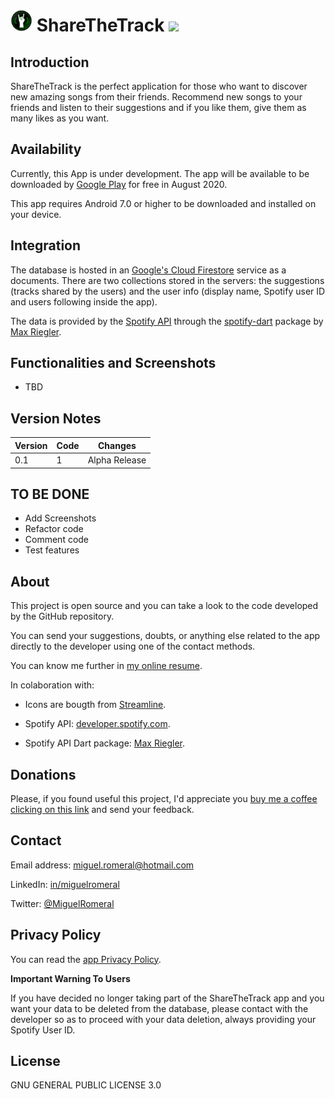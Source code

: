 # <img alt='ShareTheTrack' src='https://raw.githubusercontent.com/miguelromeral/spotify_app/master/android/app/src/main/res/drawable/ic_launcher_round.png' height="35" width="auto" /> ShareTheTrack ![](https://img.shields.io/badge/android-7.0-red)  

<!--<a href='https://play.google.com/store/apps/details?id=es.miguelromeral.password'><img alt='Get it on Google Play' src='https://play.google.com/intl/en_us/badges/images/generic/en_badge_web_generic.png' height="70" width="auto" /></a>-->

## Introduction

ShareTheTrack is the perfect application for those who want to discover new amazing songs from their friends.  Recommend new songs to your friends and listen to their suggestions and if you like them, give them as many likes as you want.

## Availability

Currently, this App is under development. The app will be available to be downloaded by [Google Play](https://play.google.com/store/apps/dev?id=8494694764432462089) for free in August 2020.

<!-- [Google Play](https://play.google.com/store/apps/details?id=es.miguelromeral.spotifyfriends) -->

This app requires Android 7.0 or higher to be downloaded and installed on your device.

##  Integration

The database is hosted in an [Google's Cloud Firestore](https://firebase.google.com/products/firestore/) service as a documents. There are two collections stored in the servers: the suggestions (tracks shared by the users) and the user info (display name, Spotify user ID and users following inside the app).

The data is provided by the [Spotify API](https://developer.spotify.com/documentation/web-api/) through the [spotify-dart](https://pub.dev/packages/spotify#-readme-tab-) package by [Max Riegler](https://github.com/rinukkusu).

## Functionalities and Screenshots

* TBD

<!--
<img src="https://raw.githubusercontent.com/miguelromeral/PasswordGame/master/screenshots/home_light.png" height="400px" width="auto">
<img src="https://raw.githubusercontent.com/miguelromeral/PasswordGame/master/screenshots/home_dark.png" height="400px" width="auto">
-->


## Version Notes

Version|Code|Changes
--- | --- | ---
0.1|1|Alpha Release

## TO BE DONE

* Add Screenshots
* Refactor code
* Comment code
* Test features

## About

This project is open source and you can take a look to the code developed by the GitHub repository.

You can send your suggestions, doubts, or anything else related to the app directly to the developer using one of the contact methods.

You can know me further in [my online resume](https://miguelromeral.github.io/about).

In colaboration with:

* Icons are bougth from [Streamline](https://app.streamlineicons.com/home).

* Spotify API: [developer.spotify.com](https://developer.spotify.com/documentation/web-api/).

* Spotify API Dart package: [Max Riegler](https://pub.dev/packages/spotify).

## Donations

Please, if you found useful this project, I'd appreciate you [buy me a coffee clicking on this link](https://www.paypal.com/cgi-bin/webscr?cmd=_s-xclick&hosted_button_id=M4CR7FHADMVXN&source=url) and send your feedback.

## Contact

Email address: [miguel.romeral@hotmail.com](mailto:miguel.romeral@hotmail.com)

LinkedIn: [in/miguelromeral](https://www.linkedin.com/in/miguelromeral/)

Twitter: [@MiguelRomeral](https://twitter.com/MiguelRomeral)


## Privacy Policy

You can read the [app Privacy Policy](https://github.com/miguelromeral/PasswordGame/blob/master/PRIVACY-POLICY.md).

**Important Warning To Users**

If you have decided no longer taking part of the ShareTheTrack app and you want your data to be deleted from the database, please contact with the developer so as to proceed with your data deletion, always providing your Spotify User ID.

## License

GNU GENERAL PUBLIC LICENSE 3.0